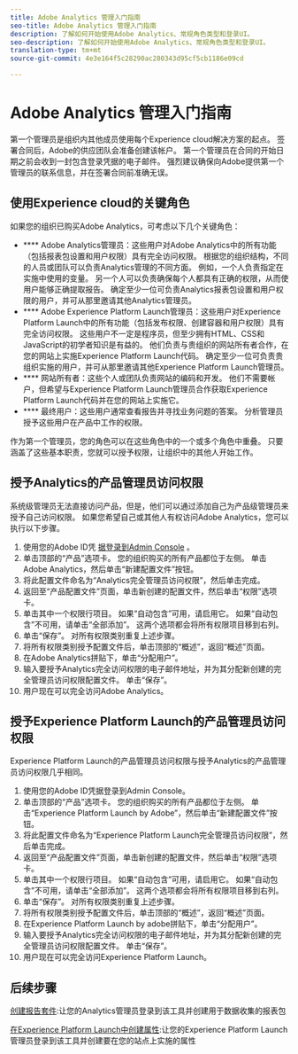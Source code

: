 ```yaml
---
title: Adobe Analytics 管理入门指南
seo-title: Adobe Analytics 管理入门指南
description: 了解如何开始使用Adobe Analytics、常规角色类型和登录UI。
seo-description: 了解如何开始使用Adobe Analytics、常规角色类型和登录UI。
translation-type: tm+mt
source-git-commit: 4e3e164f5c28290ac280343d95cf5cb1186e09cd

---
```



# Adobe Analytics 管理入门指南

第一个管理员是组织内其他成员使用每个Experience cloud解决方案的起点。 签署合同后，Adobe的供应团队会准备创建该帐户。 第一个管理员在合同的开始日期之前会收到一封包含登录凭据的电子邮件。 强烈建议确保向Adobe提供第一个管理员的联系信息，并在签署合同前准确无误。

## 使用Experience cloud的关键角色

如果您的组织已购买Adobe Analytics，可考虑以下几个关键角色：

- **** Adobe Analytics管理员：这些用户对Adobe Analytics中的所有功能（包括报表包设置和用户权限）具有完全访问权限。 根据您的组织结构，不同的人员或团队可以负责Analytics管理的不同方面。 例如，一个人负责指定在实施中使用的变量。 另一个人可以负责确保每个人都具有正确的权限，从而使用户能够正确提取报告。 确定至少一位可负责Analytics报表包设置和用户权限的用户，并可从那里邀请其他Analytics管理员。
- **** Adobe Experience Platform Launch管理员：这些用户对Experience Platform Launch中的所有功能（包括发布权限、创建容器和用户权限）具有完全访问权限。 这些用户不一定是程序员，但至少拥有HTML、CSS和JavaScript的初学者知识是有益的。 他们负责与贵组织的网站所有者合作，在您的网站上实施Experience Platform Launch代码。 确定至少一位可负责贵组织实施的用户，并可从那里邀请其他Experience Platform Launch管理员。
- **** 网站所有者：这些个人或团队负责网站的编码和开发。 他们不需要帐户，但希望与Experience Platform Launch管理员合作获取Experience Platform Launch代码并在您的网站上实施它。
- **** 最终用户：这些用户通常查看报告并寻找业务问题的答案。 分析管理员授予这些用户在产品中工作的权限。

作为第一个管理员，您的角色可以在这些角色中的一个或多个角色中重叠。 只要涵盖了这些基本职责，您就可以授予权限，让组织中的其他人开始工作。

## 授予Analytics的产品管理员访问权限

系统级管理员无法直接访问产品，但是，他们可以通过添加自己为产品级管理员来授予自己访问权限。 如果您希望自己或其他人有权访问Adobe Analytics，您可以执行以下步骤。

1. 使用您的Adobe ID凭 [据登录到Admin Console](https://adminconsole.adobe.com/) 。
1. 单击顶部的“产品”选项卡。 您的组织购买的所有产品都位于左侧。 单击Adobe Analytics，然后单击“新建配置文件”按钮。
1. 将此配置文件命名为“Analytics完全管理员访问权限”，然后单击完成。
1. 返回至“产品配置文件”页面，单击新创建的配置文件，然后单击“权限”选项卡。
1. 单击其中一个权限行项目。 如果“自动包含”可用，请启用它。 如果“自动包含”不可用，请单击“全部添加”。 这两个选项都会将所有权限项目移到右列。
1. 单击“保存”。 对所有权限类别重复上述步骤。
1. 将所有权限类别授予配置文件后，单击顶部的“概述”，返回“概述”页面。
1. 在Adobe Analytics拼贴下，单击“分配用户”。
1. 输入要授予Analytics完全访问权限的电子邮件地址，并为其分配新创建的完全管理员访问权限配置文件。 单击“保存”。
1. 用户现在可以完全访问Adobe Analytics。

## 授予Experience Platform Launch的产品管理员访问权限

Experience Platform Launch的产品管理员访问权限与授予Analytics的产品管理员访问权限几乎相同。

1. 使用您的Adobe ID凭据登录到Admin Console。
1. 单击顶部的“产品”选项卡。 您的组织购买的所有产品都位于左侧。 单击“Experience Platform Launch by Adobe”，然后单击“新建配置文件”按钮。
1. 将此配置文件命名为“Experience Platform Launch完全管理员访问权限”，然后单击完成。
1. 返回至“产品配置文件”页面，单击新创建的配置文件，然后单击“权限”选项卡。
1. 单击其中一个权限行项目。 如果“自动包含”可用，请启用它。 如果“自动包含”不可用，请单击“全部添加”。 这两个选项都会将所有权限项目移到右列。
1. 单击“保存”。 对所有权限类别重复上述步骤。
1. 将所有权限类别授予配置文件后，单击顶部的“概述”，返回“概述”页面。
1. 在Experience Platform Launch by adobe拼贴下，单击“分配用户”。
1. 输入要授予Analytics完全访问权限的电子邮件地址，并为其分配新创建的完全管理员访问权限配置文件。 单击“保存”。
1. 用户现在可以完全访问Experience Platform Launch。

## 后续步骤

[创建报告套件](create-report-suite.md):让您的Analytics管理员登录到该工具并创建用于数据收集的报表包

[在Experience Platform Launch中创建属性](/help/implement/implement-with-launch/create-analytics-property.md):让您的Experience Platform Launch管理员登录到该工具并创建要在您的站点上实施的属性
